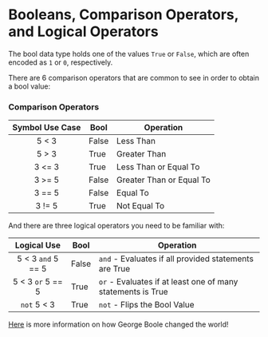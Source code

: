 # Booleans, Comparison Operators, and Logical Operators

The bool data type holds one of the values `True` or `False`, which are often encoded as `1` or `0`, respectively.

There are 6 comparison operators that are common to see in order to obtain a bool value:

### Comparison Operators

| Symbol Use Case | Bool  | Operation                |
| :-------------: | ----- | ------------------------ |
|      5 < 3      | False | Less Than                |
|      5 > 3      | True  | Greater Than             |
|     3 <= 3      | True  | Less Than or Equal To    |
|     3 >= 5      | False | Greater Than or Equal To |
|     3 == 5      | False | Equal To                 |
|     3 != 5      | True  | Not Equal To             |

And there are three logical operators you need to be familiar with:

|    Logical Use     | Bool  | Operation                                                   |
| :----------------: | ----- | ----------------------------------------------------------- |
| 5 < 3 `and` 5 == 5 | False | `and` - Evaluates if all provided statements are True       |
| 5 < 3 `or` 5 == 5  | True  | `or` - Evaluates if at least one of many statements is True |
|    `not` 5 < 3     | True  | `not` - Flips the Bool Value                                |

[Here](https://www.irishtimes.com/news/science/how-george-boole-s-zeroes-and-ones-changed-the-world-1.2014673) is more information on how George Boole changed the world!
